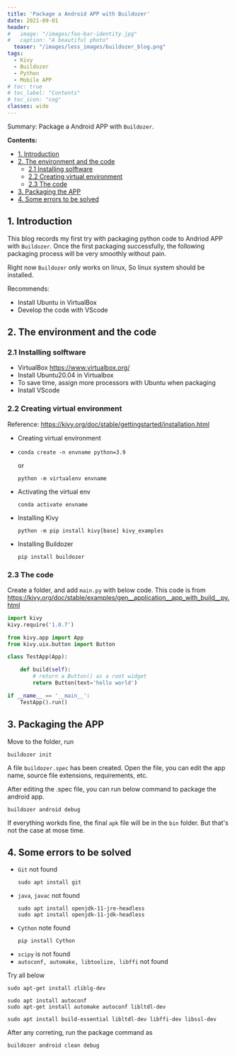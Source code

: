 ```yaml
---
title: 'Package a Android APP with Buildozer'
date: 2021-09-01
header:
#   image: "/images/foo-bar-identity.jpg"
#   caption: "A beautiful photo"
  teaser: "/images/less_images/buildozer_blog.png"
tags:
  - Kivy 
  - Buildozer
  - Python
  - Mobile APP
# toc: true
# toc_label: "Contents"
# toc_icon: "cog"
classes: wide
---
```


Summary: Package a Android APP with `Buildozer`.

**Contents:**
- [1. Introduction](#1-introduction)
- [2. The environment and the code](#2-the-environment-and-the-code)
  - [2.1 Installing solftware](#21-installing-solftware)
  - [2.2 Creating virtual environment](#22-creating-virtual-environment)
  - [2.3 The code](#23-the-code)
- [3. Packaging the APP](#3-packaging-the-app)
- [4. Some errors to be solved](#4-some-errors-to-be-solved)

## 1. Introduction

This blog records my first try with packaging python code to Andriod APP with `Buildozer`. Once the first packaging successfully, the following packaging process will be very smoothly without pain.

Right now `Buildozer` only works on linux, So linux system should be installed.

Recommends:
- Install Ubuntu in VirtualBox
- Develop the code with VScode

## 2. The environment and the code

### 2.1 Installing solftware

- VirtualBox <https://www.virtualbox.org/>
- Install Ubuntu20.04 in Virtualbox
- To save time, assign more processors with Ubuntu when packaging 
- Install VScode 

### 2.2 Creating virtual environment

Reference: <https://kivy.org/doc/stable/gettingstarted/installation.html>
- Creating virtual environment
- 
  `conda create -n envname python=3.9`

  or

  `python -m virtualenv envname`
- Activating the virtual env
  
  `conda activate envname`
- Installing Kivy 
  
  `python -m pip install kivy[base] kivy_examples`
- Installing Buildozer
  
  `pip install buildozer`

### 2.3 The code
Create a folder, and add `main.py` with below code.
This code is from 
<https://kivy.org/doc/stable/examples/gen__application__app_with_build__py.html>

```python
import kivy
kivy.require('1.0.7')

from kivy.app import App
from kivy.uix.button import Button

class TestApp(App):

    def build(self):
        # return a Button() as a root widget
        return Button(text='hello world')

if __name__ == '__main__':
    TestApp().run()
```

## 3. Packaging the APP

Move to the folder, run 

```
buildozer init
```
A file `buildozer.spec` has been created. Open the file, you can edit the app name, source file extensions, requirements, etc. 

After editing the .spec file, you can run below command to package the android app.

```
buildozer android debug
```

If everything workds fine, the final `apk` file will be in the `bin` folder. But that's not the case at mose time. 

## 4. Some errors to be solved

- `Git` not found
  ```
  sudo apt install git
  ```
- `java`, `javac` not found
  ```
  sudo apt install openjdk-11-jre-headless
  sudo apt install openjdk-11-jdk-headless
  ```
- `Cython` note found
  ```
  pip install Cython
  ```
- `scipy` is not found
- `autoconf, automake, libtoolize, libffi` not found

Try all below
  ```
  sudo apt-get install zliblg-dev

  sudo apt install autoconf
  sudo apt-get install automake autoconf libltdl-dev

  sudo apt install build-essential libltdl-dev libffi-dev libssl-dev
  ```
  
After any correting, run the package command as 
```
buildozer android clean debug
```


